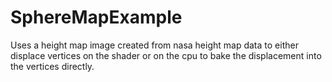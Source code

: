 # SphereMapExample
 
Uses a height map image created from nasa height map data to either displace vertices on the shader or on the cpu to bake the displacement into the vertices directly.
